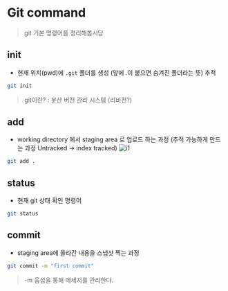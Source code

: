 # Git command

> git 기본 명령어를 정리해봅시당

## init
- 현재 위치(pwd)에 `.git` 폴더를 생성 (앞에 .이 붙으면 숨겨진 폴더라는 뜻) 추적

```bash
git init
```

> git이란? : 분산 버전 관리 시스템 (리비전?)

## add
- working directory 에서 staging area 로 업로드 하는 과정 (추적 가능하게 만드는 과정 Untracked -> index tracked)
![i1](https://git-scm.com/book/en/v2/images/areas.png)

```bash
git add .
```

## status
- 현재 git 상태 확인 명령어
```bash
git status
```

## commit
- staging area에 올라간 내용을 스냅샷 찍는 과정
```bash
git commit -m "first commit"
```

> -m 옵셥을 통해 메세지를 관리한다.